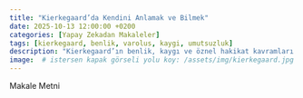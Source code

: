 ```yaml
---
title: "Kierkegaard’da Kendini Anlamak ve Bilmek"
date: 2025-10-13 12:00:00 +0200
categories: [Yapay Zekadan Makaleler]
tags: [kierkegaard, benlik, varolus, kaygi, umutsuzluk]
description: "Kierkegaard’ın benlik, kaygı ve öznel hakikat kavramları üzerine bir okuma."
image:  # istersen kapak görseli yolu koy: /assets/img/kierkegaard.jpg
---
```


Makale Metni
